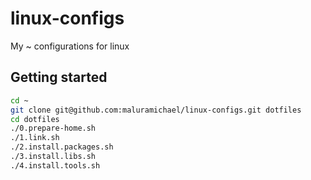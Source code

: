 # linux-configs

My ~ configurations for linux

## Getting started

```sh
cd ~
git clone git@github.com:maluramichael/linux-configs.git dotfiles
cd dotfiles
./0.prepare-home.sh
./1.link.sh
./2.install.packages.sh
./3.install.libs.sh
./4.install.tools.sh
```
